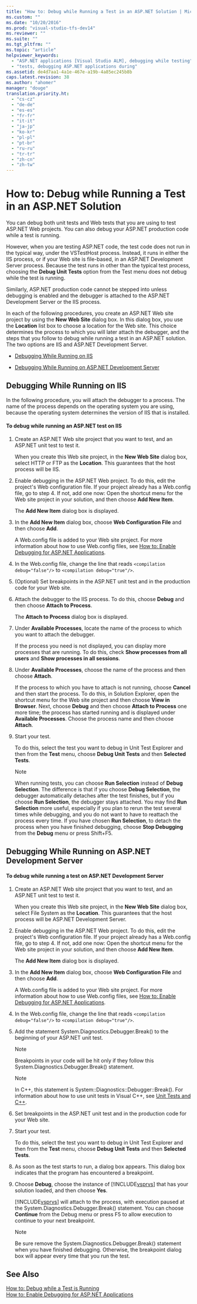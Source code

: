 ```yaml
---
title: "How to: Debug while Running a Test in an ASP.NET Solution | Microsoft Docs"
ms.custom: ""
ms.date: "10/20/2016"
ms.prod: "visual-studio-tfs-dev14"
ms.reviewer: ""
ms.suite: ""
ms.tgt_pltfrm: ""
ms.topic: "article"
helpviewer_keywords: 
  - "ASP.NET applications [Visual Studio ALM], debugging while testing"
  - "tests, debugging ASP.NET applications during"
ms.assetid: de4d7aa1-4a1e-467e-a19b-4a85ec245b8b
caps.latest.revision: 38
ms.author: "ahomer"
manager: "douge"
translation.priority.ht: 
  - "cs-cz"
  - "de-de"
  - "es-es"
  - "fr-fr"
  - "it-it"
  - "ja-jp"
  - "ko-kr"
  - "pl-pl"
  - "pt-br"
  - "ru-ru"
  - "tr-tr"
  - "zh-cn"
  - "zh-tw"
---
```

# How to: Debug while Running a Test in an ASP.NET Solution
You can debug both unit tests and Web tests that you are using to test ASP.NET Web projects. You can also debug your ASP.NET production code while a test is running.  
  
 However, when you are testing ASP.NET code, the test code does not run in the typical way, under the VSTestHost process. Instead, it runs in either the IIS process, or if your Web site is file-based, in an ASP.NET Development Server process. Because the test runs in other than the typical test process, choosing the **Debug Unit Tests** option from the Test menu does not debug while the test is running.  
  
 Similarly, ASP.NET production code cannot be stepped into unless debugging is enabled and the debugger is attached to the ASP.NET Development Server or the IIS process.  
  
 In each of the following procedures, you create an ASP.NET Web site project by using the **New Web Site** dialog box. In this dialog box, you use the **Location** list box to choose a location for the Web site. This choice determines the process to which you will later attach the debugger, and the steps that you follow to debug while running a test in an ASP.NET solution. The two options are IIS and ASP.NET Development Server.  
  
-   [Debugging While Running on IIS](#DebuggingOnIIS)  
  
-   [Debugging While Running on ASP.NET Development Server](#DebuggingOnCassini)  
  
##  <a name="DebuggingOnIIS"></a> Debugging While Running on IIS  
 In the following procedure, you will attach the debugger to a process. The name of the process depends on the operating system you are using, because the operating system determines the version of IIS that is installed.  
  
#### To debug while running an ASP.NET test on IIS  
  
1.  Create an ASP.NET Web site project that you want to test, and an ASP.NET unit test to test it.  
  
     When you create this Web site project, in the **New Web Site** dialog box, select HTTP or FTP as the **Location**. This guarantees that the host process will be IIS.  
  
2.  Enable debugging in the ASP.NET Web project. To do this, edit the project's Web configuration file. If your project already has a Web.config file, go to step 4. If not, add one now: Open the shortcut menu for the Web site project in your solution, and then choose **Add New Item**.  
  
     The **Add New Item** dialog box is displayed.  
  
3.  In the **Add New Item** dialog box, choose **Web Configuration File** and then choose **Add**.  
  
     A Web.config file is added to your Web site project. For more information about how to use Web.config files, see [How to: Enable Debugging for ASP.NET Applications](http://go.microsoft.com/fwlink/?LinkId=55486).  
  
4.  In the Web.config file, change the line that reads `<compilation debug="false"/>` to `<compilation debug="true"/>`.  
  
5.  (Optional) Set breakpoints in the ASP.NET unit test and in the production code for your Web site.  
  
6.  Attach the debugger to the IIS process. To do this, choose **Debug** and then choose **Attach to Process**.  
  
     The **Attach to Process** dialog box is displayed.  
  
7.  Under **Available Processes**, locate the name of the process to which you want to attach the debugger.  
  
     If the process you need is not displayed, you can display more processes that are running. To do this, check **Show processes from all users** and **Show processes in all sessions**.  
  
8.  Under **Available Processes**, choose the name of the process and then choose **Attach**.  
  
     If the process to which you have to attach is not running, choose **Cancel** and then start the process. To do this, in Solution Explorer, open the shortcut menu for the Web site project and then choose **View in Browser**. Next, choose **Debug** and then choose **Attach to Process** one more time; the process has started running and is displayed under **Available Processes**. Choose the process name and then choose **Attach**.  
  
9. Start your test.  
  
     To do this, select the test you want to debug in Unit Test Explorer and then from the **Test** menu, choose **Debug Unit Tests** and then **Selected Tests**.  
  
    > [!NOTE]
    >  When running tests, you can choose **Run Selection** instead of **Debug Selection**. The difference is that if you choose **Debug Selection**, the debugger automatically detaches after the test finishes, but if you choose **Run Selection**, the debugger stays attached. You may find **Run Selection** more useful, especially if you plan to rerun the test several times while debugging, and you do not want to have to reattach the process every time. If you have chosen **Run Selection**, to detach the process when you have finished debugging, choose **Stop Debugging** from the **Debug** menu or press Shift+F5.  
  
##  <a name="DebuggingOnCassini"></a> Debugging While Running on ASP.NET Development Server  
  
#### To debug while running a test on ASP.NET Development Server  
  
1.  Create an ASP.NET Web site project that you want to test, and an ASP.NET unit test to test it.  
  
     When you create this Web site project, in the **New Web Site** dialog box, select File System as the **Location**. This guarantees that the host process will be ASP.NET Development Server.  
  
2.  Enable debugging in the ASP.NET Web project. To do this, edit the project's Web configuration file. If your project already has a Web.config file, go to step 4. If not, add one now: Open the shortcut menu for the Web site project in your solution, and then choose **Add New Item**.  
  
     The **Add New Item** dialog box is displayed.  
  
3.  In the **Add New Item** dialog box, choose **Web Configuration File** and then choose **Add**.  
  
     A Web.config file is added to your Web site project. For more information about how to use Web.config files, see [How to: Enable Debugging for ASP.NET Applications](http://go.microsoft.com/fwlink/?LinkId=55486).  
  
4.  In the Web.config file, change the line that reads `<compilation debug="false"/>` to `<compilation debug="true"/>`.  
  
5.  Add the statement System.Diagnostics.Debugger.Break() to the beginning of your ASP.NET unit test.  
  
    > [!NOTE]
    >  Breakpoints in your code will be hit only if they follow this System.Diagnostics.Debugger.Break() statement.  
  
    > [!NOTE]
    >  In C++, this statement is System::Diagnostics::Debugger::Break(). For information about how to use unit tests in Visual C++, see [Unit Tests and C++](http://msdn.microsoft.com/en-us/ad1c13ee-e2a8-4601-b5c4-de7e38e7907a).  
  
6.  Set breakpoints in the ASP.NET unit test and in the production code for your Web site.  
  
7.  Start your test.  
  
     To do this, select the test you want to debug in Unit Test Explorer and then from the **Test** menu, choose **Debug Unit Tests** and then **Selected Tests**.  
  
8.  As soon as the test starts to run, a dialog box appears. This dialog box indicates that the program has encountered a breakpoint.  
  
9. Choose **Debug**, choose the instance of [!INCLUDE[vsprvs](../code-quality/includes/vsprvs_md.md)] that has your solution loaded, and then choose **Yes**.  
  
     [!INCLUDE[vsprvs](../code-quality/includes/vsprvs_md.md)] will attach to the process, with execution paused at the System.Diagnostics.Debugger.Break() statement. You can choose **Continue** from the Debug menu or press F5 to allow execution to continue to your next breakpoint.  
  
    > [!NOTE]
    >  Be sure remove the System.Diagnostics.Debugger.Break() statement when you have finished debugging. Otherwise, the breakpoint dialog box will appear every time that you run the test.  
  
## See Also  
 [How to: Debug while a Test is Running](../test/how-to--debug-while-a-test-is-running.md)   
 [How to: Enable Debugging for ASP.NET Applications](http://go.microsoft.com/fwlink/?LinkId=55486)